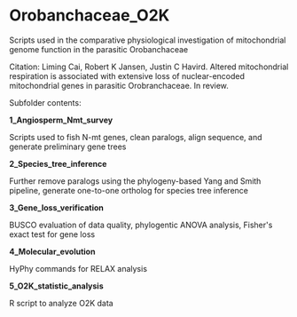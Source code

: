 # Orobanchaceae_O2K
Scripts used in the comparative physiological investigation of mitochondrial genome function in the parasitic Orobanchaceae

Citation: Liming Cai, Robert K Jansen, Justin C Havird. Altered mitochondrial respiration is associated with extensive loss of nuclear-encoded mitochondrial genes in parasitic Orobranchaceae. In review.

Subfolder contents:

**1_Angiosperm_Nmt_survey**

Scripts used to fish N-mt genes, clean paralogs, align sequence, and generate preliminary gene trees 
	
**2_Species_tree_inference**

Further remove paralogs using the phylogeny-based Yang and Smith pipeline, generate one-to-one ortholog for species tree inference 

**3_Gene_loss_verification**

BUSCO evaluation of data quality, phylogentic ANOVA analysis, Fisher's exact test for gene loss

**4_Molecular_evolution**

HyPhy commands for RELAX analysis
	
**5_O2K_statistic_analysis**

R script to analyze O2K data
